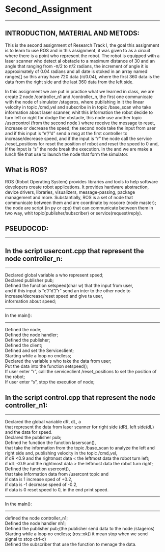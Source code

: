 # Second_Assignment
--------------------

INTRODUCTION, MATERIAL AND METODS:
------------------------------------

This is the second assignment of Research Track I,
the goal this assignment is to learn to use ROS and in this assignment,
it was given to as a circuit where there is a point who represent the robot.
The robot is equipped with a laser scanner 
who detect al obstacle to a maximum distance of 30 and an angle that ranging from -π/2 to π/2 radians, the increment of angle it is approximately of 0.04 radians and all date is stoked in an array named ranges[] so this array have 720 data (π/0.04), where the first 360 data is the data from the right side and the last 360 data from the left side.
 
In this assignment we are put in practice what we learned in class, we are create 2 node /controller_n1 and /controller_n,
the first one communicate with the node of simulator /stageros,
where publishing in it the linear velocity in topic /cmd_vel and subscribe in in topic /base_scan 
who take information about laser scanner,
whit this information the robot decide to turn left or right for dodge the obstacle,
this  node use another topic /usercontrol (from the second node ) where receive the message to reset,
increase or decrease the speed;
the second node take the input from user and 
if this input is “e”/”d” send a msg at the first controller to increase/decrease  speed,
and if the input is “r” the node call the service /reset_positions for reset the position of robot and reset the speed to 0 and,
if the input is “s” the node break the execution.
In the and we are make a lunch file that use to launch the node that form the  simulator.

What is ROS?
------------

ROS (Robot Operating System) provides libraries and tools to help software developers create robot applications.
It provides hardware abstraction, device drivers, libraries, visualizers, message-passing, package management and more. 
Substantially, ROS is a set of node that communicate between them and are coordinate by roscore (node master);
the node are script (in py or cpp) that can communicate between them in two way,
whit topic(publisher/subscriber) or service(request/reply). 

PSEUDOCOD:
------------
____________

In the script usercont.cpp that represent the node controller_n:
---
_______________________________________

Declared global variable a who represent speed;                                         
Declared publisher pub;                                         
Defined the function setspeed(char w) that the input from user,                                         
and if this input is “e”/”d”/”r” send an inter to the other node to increase/decrease/reset speed and give ta user,                     
information about speed; 

______________
In the main():
______________

Defined the node;                                                                                  
Defined the node handler;                                                                                  
Defined the publisher;                                                                                  
Defined the client;                                                                                  
Defined and set the Serviceclient;                                                                                  
Starting while  a loop no endless;                                                                                  
Declared the variable s who take the data from user;                                                                                  
Put the data into the function setspeed();                                                                                  
If user enter “r”, call the serviceclient /reset_positions to set the position of the robot;                                                                            
If user enter “s”, stop the execution of node;                                                                                    
  
In the script control.cpp that represent the node controller_n1:
---
_____________________________________________

Declared the global variable dR, dL, a                                         
that represent the data from laser scanner for right side (dR), left side(dL) and the data for speed.                                         
Declared the publisher pub;                                         
Defined he function the function laserscan(),                                         
that take the information from the topic /base_scan to analyze the left and right side and,
publishing velocity in the topic /cmd_vel,                                         
if dR <0.9 and the rightmost data < the leftmost data the robot turn left;                                         
if idL <0.9 and the rightmost data > the leftmost data the robot turn right;                                         
Defined the function usercont(),                                         
that take information data from /usercont topic and                                         
if data is 1 increase sped of +0.2,                                         
if data is -1 decrease speed of -0.2,                                         
if data is 0 reset speed to 0, in the end print speed.                                         

____________________
In the main():
____________________

defined the node controller_n1;                                                                                  
Defined the node handler nh1;                                                                                  
Defined the publisher pub;(the publisher send data to the node /stageros)                                                                                   
Starting while a loop no endless; (ros::ok() it mean stop when we send signal to stop ctrl-c)                                         
Defined the subscriber that use the function to menage the data.                                                                                  

